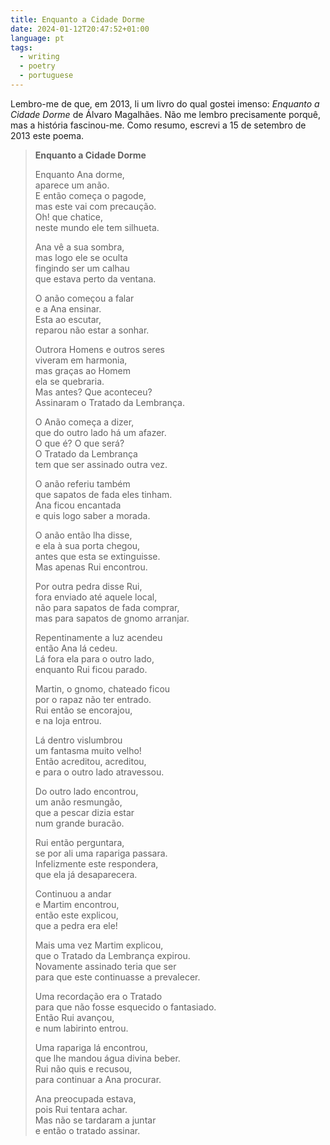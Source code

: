 ```yaml
---
title: Enquanto a Cidade Dorme
date: 2024-01-12T20:47:52+01:00
language: pt
tags:
  - writing
  - poetry
  - portuguese
---
```


Lembro-me de que, em 2013, li um livro do qual gostei imenso: *Enquanto a Cidade Dorme* de Álvaro Magalhães. Não me lembro precisamente porquê, mas a história fascinou-me. Como resumo, escrevi a 15 de setembro de 2013 este poema.

<!--more-->

> **Enquanto a Cidade Dorme**
>
> Enquanto Ana dorme,<br>
aparece um anão.<br>
E então começa o pagode,<br>
mas este vai com precaução.<br>
Oh! que chatice,<br>
neste mundo ele tem silhueta.
>
> Ana vê a sua sombra,<br>
mas logo ele se oculta<br>
fingindo ser um calhau<br>
que estava perto da ventana.
>
> O anão começou a falar<br>
e a Ana ensinar.<br>
Esta ao escutar,<br>
reparou não estar a sonhar.
>
> Outrora Homens e outros seres<br>
viveram em harmonia,<br>
mas graças ao Homem<br>
ela se quebraria.<br>
Mas antes? Que aconteceu?<br>
Assinaram o Tratado da Lembrança.
>
> O Anão começa a dizer,<br>
que do outro lado há um afazer.<br>
O que é? O que será?<br>
O Tratado da Lembrança <br>
tem que ser assinado outra vez.
>
> O anão referiu também<br>
que sapatos de fada eles tinham.<br>
Ana ficou encantada<br>
e quis logo saber a morada.
>
> O anão então lha disse,<br>
e ela à sua porta chegou,<br>
antes que esta se extinguisse.<br>
Mas apenas Rui encontrou.
>
> Por outra pedra disse Rui,<br>
fora enviado até aquele local,<br>
não para sapatos de fada comprar,<br>
mas para sapatos de gnomo arranjar.
>
> Repentinamente a luz acendeu<br>
então Ana lá cedeu.<br>
Lá fora ela para o outro lado,<br>
enquanto Rui ficou parado.
>
> Martin, o gnomo, chateado ficou<br>
por o rapaz não ter entrado.<br>
Rui então se encorajou,<br>
e na loja entrou.
>
> Lá dentro vislumbrou<br>
um fantasma muito velho!<br>
Então acreditou, acreditou,<br>
e para o outro lado atravessou.
>
> Do outro lado encontrou,<br>
um anão resmungão,<br>
que a pescar dizia estar<br>
num grande buracão.
>
> Rui então perguntara,<br>
se por ali uma rapariga passara.<br>
Infelizmente este respondera,<br>
que ela já desaparecera.
>
> Continuou a andar<br>
e Martim encontrou,<br>
então este explicou,<br>
que a pedra era ele!
>
> Mais uma vez Martim explicou,<br>
que o Tratado da Lembrança expirou.<br>
Novamente assinado teria que ser<br>
para que este continuasse a prevalecer.
>
> Uma recordação era o Tratado<br>
para que não fosse esquecido o fantasiado.<br>
Então Rui avançou,<br>
e num labirinto entrou.
>
> Uma rapariga lá encontrou,<br>
que lhe mandou água divina beber.<br>
Rui não quis e recusou,<br>
para continuar a Ana procurar.
>
> Ana preocupada estava,<br>
pois Rui tentara achar.<br>
Mas não se tardaram a juntar<br>
e então o tratado assinar.

